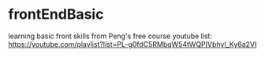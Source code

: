 # frontEndBasic
learning basic front skills from Peng's free course
youtube list: https://youtube.com/playlist?list=PL-g0fdC5RMbqW54tWQPIVbhyl_Ky6a2VI